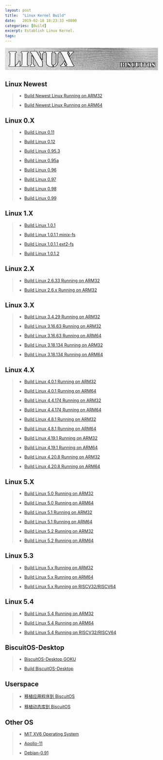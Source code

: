 ```yaml
---
layout: post
title:  "Linux Kernel Build"
date:   2019-02-18 18:23:33 +0800
categories: [Build]
excerpt: Establish Linux Kernel.
tags:
---
```

![SPI0](https://raw.githubusercontent.com/EmulateSpace/PictureSet/master/BiscuitOS/kernel/DEV000107.jpg)

## <span id="Linux_newest">Linux Newest</span>

> - [Build Newest Linux Running on ARM32](https://biscuitos.github.io/blog/Linux-newest-arm32-Usermanual/)
>
> - [Build Newest Linux Running on ARM64](https://biscuitos.github.io/blog/Linux-newest-arm64-Usermanual/)

## <span id="Linux_0X">Linux 0.X</span>

> - [Build Linux 0.11](https://biscuitos.github.io/blog/Linux-0.11-Usermanual/)
>
> - [Build Linux 0.12](https://biscuitos.github.io/blog/Linux-0.12-Usermanual/)
>
> - [Build Linux 0.95.3](https://biscuitos.github.io/blog/Linux-0.95.3-Usermanual/)
>
> - [Build Linux 0.95a](https://biscuitos.github.io/blog/Linux-0.95a-Usermanual/)
>
> - [Build Linux 0.96](https://biscuitos.github.io/blog/Linux-0.96-Usermanual/)
>
> - [Build Linux 0.97](https://biscuitos.github.io/blog/Linux-0.97-Usermanual/)
>
> - [Build Linux 0.98](https://biscuitos.github.io/blog/Linux-0.98-Usermanual/)
>
> - [Build Linux 0.99](https://biscuitos.github.io/blog/Linux-0.99-Usermanual/)
>

## <span id="Linux_1X">Linux 1.X</span>

> - [Build Linux 1.0.1](https://biscuitos.github.io/blog/Linux-1.0.1-Usermanual/)
>
> - [Build Linux 1.0.1.1 minix-fs](https://biscuitos.github.io/blog/Linux-1.0.1.1-minix-Usermanual/)
>
> - [Build Linux 1.0.1.1 ext2-fs](https://biscuitos.github.io/blog/Linux-1.0.1.1-ext2-Usermanual/)
>
> - [Build Linux 1.0.1.2](https://biscuitos.github.io/blog/Linux-1.0.1.2-Usermanual/)

## <span id="Linux_2X">Linux 2.X</span>

> - [Build Linux 2.6.33 Running on ARM32](https://biscuitos.github.io/blog/Linux-2.6.33-arm32-Usermanual/)
>
> - [Build Linux 2.6.x Running on ARM32](https://biscuitos.github.io/blog/Linux-2.6.x-arm32-Usermanual/)

## <span id="Linux_3X">Linux 3.X</span>

> - [Build Linux 3.4.29 Running on ARM32](https://biscuitos.github.io/blog/Linux-3.4.29-arm32-Usermanual/)
>
> - [Build Linux 3.16.63 Running on ARM32](https://biscuitos.github.io/blog/Linux-3.16.63-arm32-Usermanual/)
>
> - [Build Linux 3.16.63 Running on ARM64](https://biscuitos.github.io/blog/Linux-3.16.63-arm64-Usermanual/)
>
> - [Build Linux 3.18.134 Running on ARM32](https://biscuitos.github.io/blog/Linux-3.18.134-arm32-Usermanual/)
>
> - [Build Linux 3.18.134 Running on ARM64](https://biscuitos.github.io/blog/Linux-3.18.134-arm64-Usermanual/)


## <span id="Linux_4X">Linux 4.X</span>

> - [Build Linux 4.0.1 Running on ARM32](https://biscuitos.github.io/blog/Linux-4.0.1-arm32-Usermanual/)
>
> - [Build Linux 4.0.1 Running on ARM64](https://biscuitos.github.io/blog/Linux-4.0.1-arm64-Usermanual/)
>
> - [Build Linux 4.4.174 Running on ARM32](https://biscuitos.github.io/blog/Linux-4.4.174-arm32-Usermanual/)
>
> - [Build Linux 4.4.174 Running on ARM64](https://biscuitos.github.io/blog/Linux-4.4.174-arm64-Usermanual/)
>
> - [Build Linux 4.8.1 Running on ARM32](https://biscuitos.github.io/blog/Linux-4.8.1-arm32-Usermanual/)
>
> - [Build Linux 4.8.1 Running on ARM64](https://biscuitos.github.io/blog/Linux-4.8.1-arm64-Usermanual/)
>
> - [Build Linux 4.19.1 Running on ARM32](https://biscuitos.github.io/blog/Linux-4.19.1-arm32-Usermanual/)
>
> - [Build Linux 4.19.1 Running on ARM64](https://biscuitos.github.io/blog/Linux-4.19.1-arm64-Usermanual/)
>
> - [Build Linux 4.20.8 Running on ARM32](https://biscuitos.github.io/blog/Linux-4.20.8-arm32-Usermanual/)
>
> - [Build Linux 4.20.8 Running on ARM64](https://biscuitos.github.io/blog/Linux-4.20.8-arm64-Usermanual/)

## <span id="Linux_5X">Linux 5.X</span>

> - [Build Linux 5.0 Running on ARM32](https://biscuitos.github.io/blog/Linux-5.0-arm32-Usermanual/)
>
> - [Build Linux 5.0 Running on ARM64](https://biscuitos.github.io/blog/Linux-5.0-arm64-Usermanual/)
>
> - [Build Linux 5.1 Running on ARM32](https://biscuitos.github.io/blog/Linux-5.1-arm32-Usermanual/)
>
> - [Build Linux 5.1 Running on ARM64](https://biscuitos.github.io/blog/Linux-5.1-arm64-Usermanual/)
>
> - [Build Linux 5.2 Running on ARM32](https://biscuitos.github.io/blog/Linux-5.2-arm32-Usermanual/)
>
> - [Build Linux 5.2 Running on ARM64](https://biscuitos.github.io/blog/Linux-5.2-arm64-Usermanual/) 

## <span id="Linux_5.3x">Linux 5.3</span>

> - [Build Linux 5.x Running on ARM32](https://biscuitos.github.io/blog/Linux-5.x-arm32-Usermanual/)
>
> - [Build Linux 5.x Running on ARM64](https://biscuitos.github.io/blog/Linux-5.x-arm64-Usermanual/)
>
> - [Build Linux 5.x Running on RISCV32/RISCV64](https://biscuitos.github.io/blog/Linux-5.x-riscv-Usermanual/)

## <span id="Linux_5.4x">Linux 5.4</span>

> - [Build Linux 5.4 Running on ARM32](https://biscuitos.github.io/blog/Linux-5.4-arm32-Usermanual/)
>
> - [Build Linux 5.4 Running on ARM64](https://biscuitos.github.io/blog/Linux-5.4-arm64-Usermanual/)
>
> - [Build Linux 5.4 Running on RISCV32/RISCV64](https://biscuitos.github.io/blog/Linux-5.4-riscv-Usermanual/)

## <span id="Desktop">BiscuitOS-Desktop</span>

> - [BiscuitOS-Desktop GOKU](https://biscuitos.github.io/blog/Desktop-GOKU-Usermanual/)
>
> - [Build BiscuitOS-Desktop](https://biscuitos.github.io/blog/BiscuitOS-Desktop-arm32-Usermanual/)

## <span id="Userspace">Userspace</span>

> - [移植应用程序到 BiscuitOS](https://biscuitos.github.io/blog/APP-Usermanual/)
>
> - [移植动态库到 BiscuitOS](https://biscuitos.github.io/blog/APP-Usermanual/#APP1)

## <span id="OTHOS">Other OS</span>

> - [MIT XV6 Operating System](https://biscuitos.github.io/blog/XV6-REV11-Usermanual/)
>
> - [Apollo-11](https://biscuitos.github.io/blog/Apollo-11-Usermanual/)
>
> - [Debian-0.91](https://biscuitos.github.io/blog/Debian-0.91-Usermanual/)
